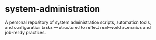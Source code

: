 # system-administration
A personal repository of system administration scripts, automation tools, and configuration tasks — structured to reflect real-world scenarios and job-ready practices.

